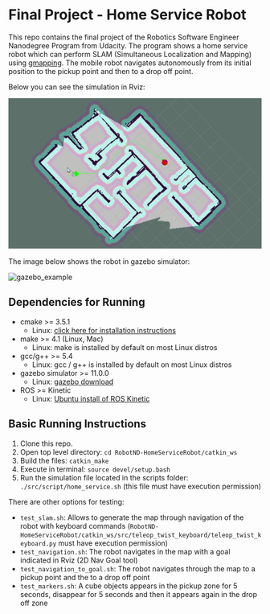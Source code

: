 # Final Project - Home Service Robot

This repo contains the final project of the Robotics Software Engineer Nanodegree Program from Udacity. The program shows a home service robot which can perform SLAM (Simultaneous Localization and Mapping) using [gmapping](http://wiki.ros.org/gmapping). The mobile robot navigates autonomously from its initial position to the pickup point and then to a drop off point.

Below you can see the simulation in Rviz:

![rviz_example](media/rviz.gif)

The image below shows the robot in gazebo simulator:

![gazebo_example](media/gazebo.gif)


## Dependencies for Running
* cmake >= 3.5.1
  * Linux: [click here for installation instructions](https://cmake.org/install/)
* make >= 4.1 (Linux, Mac)
  * Linux: make is installed by default on most Linux distros
* gcc/g++ >= 5.4
  * Linux: gcc / g++ is installed by default on most Linux distros
* gazebo simulator >= 11.0.0
  * Linux: [gazebo download](http://gazebosim.org/download)
* ROS >= Kinetic
  *  Linux: [Ubuntu install of ROS Kinetic](http://wiki.ros.org/kinetic/Installation/Ubuntu)

## Basic Running Instructions

1. Clone this repo.
2. Open top level directory: `cd RobotND-HomeServiceRobot/catkin_ws`
3. Build the files: `catkin_make`
4. Execute in terminal: `source devel/setup.bash`
5. Run the simulation file located in the scripts folder: `./src/script/home_service.sh` (this file must have execution permission)

There are other options for testing:
* `test_slam.sh`: Allows to generate the map through navigation of the robot with keyboard commands (`RobotND-HomeServiceRobot/catkin_ws/src/teleop_twist_keyboard/teleop_twist_keyboard.py` must have execution permission)
* `test_navigation.sh`: The robot navigates in the map with a goal indicated in Rviz (2D Nav Goal tool)
* `test_navigation_to_goal.sh`: The robot navigates through the map to a pickup point and the to a drop off point
* `test_markers.sh`: A cube objects appears in the pickup zone for 5 seconds, disappear for 5 seconds and then it appears again in the drop off zone
